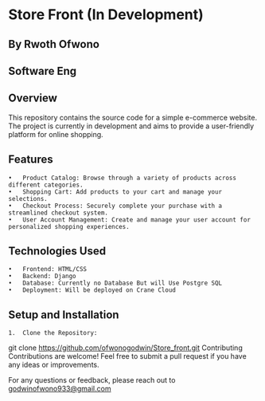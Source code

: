 # Store Front  (In Development)


## By Rwoth Ofwono

## Software Eng


## Overview


This repository contains the source code for a simple e-commerce website. The project is currently in development and aims to provide a user-friendly platform for online shopping.


## Features
	•	Product Catalog: Browse through a variety of products across different categories.
	•	Shopping Cart: Add products to your cart and manage your selections.
	•	Checkout Process: Securely complete your purchase with a streamlined checkout system.
	•	User Account Management: Create and manage your user account for personalized shopping experiences.

 
## Technologies Used
	•	Frontend: HTML/CSS
	•	Backend: Django
	•	Database: Currently no Database But will Use Postgre SQL
	•	Deployment: Will be deployed on Crane Cloud

  ## Setup and Installation
	1.	Clone the Repository:
git clone https://github.com/ofwonogodwin/Store_front.git
 Contributing
Contributions are welcome! Feel free to submit a pull request if you have any ideas or improvements.

For any questions or feedback, please reach out to godwinofwono933@gmail.com
